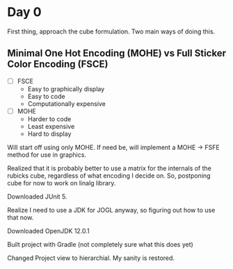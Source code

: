 # Day 0

First thing, approach the cube formulation. Two main ways of doing this.
## Minimal One Hot Encoding (MOHE) vs Full Sticker Color Encoding (FSCE)
- [ ] FSCE
	- Easy to graphically display
	- Easy to code
	- Computationally expensive
- [ ] MOHE
	- Harder to code
	- Least expensive
	- Hard to display
	
Will start off using only MOHE. If need be, will implement a MOHE -> FSFE method for use in graphics.

Realized that it is probably better to use a matrix for the internals of the rubicks cube, regardless of what encoding I decide on. So, postponing cube for now to work on linalg library. 

Downloaded JUnit 5.

Realize I need to use a JDK for JOGL anyway, so figuring out how to use that now. 

Downloaded OpenJDK 12.0.1

Built project with Gradle (not completely sure what this does yet)

Changed Project view to hierarchial. My sanity is restored.